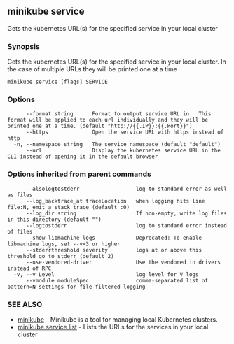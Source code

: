 ## minikube service

Gets the kubernetes URL(s) for the specified service in your local cluster

### Synopsis


Gets the kubernetes URL(s) for the specified service in your local cluster.  In the case of multiple URLs they will be printed one at a time

```
minikube service [flags] SERVICE
```

### Options

```
      --format string      Format to output service URL in.  This format will be applied to each url individually and they will be printed one at a time. (default "http://{{.IP}}:{{.Port}}")
      --https              Open the service URL with https instead of http
  -n, --namespace string   The service namespace (default "default")
      --url                Display the kubernetes service URL in the CLI instead of opening it in the default browser
```

### Options inherited from parent commands

```
      --alsologtostderr                  log to standard error as well as files
      --log_backtrace_at traceLocation   when logging hits line file:N, emit a stack trace (default :0)
      --log_dir string                   If non-empty, write log files in this directory (default "")
      --logtostderr                      log to standard error instead of files
      --show-libmachine-logs             Deprecated: To enable libmachine logs, set --v=3 or higher
      --stderrthreshold severity         logs at or above this threshold go to stderr (default 2)
      --use-vendored-driver              Use the vendored in drivers instead of RPC
  -v, --v Level                          log level for V logs
      --vmodule moduleSpec               comma-separated list of pattern=N settings for file-filtered logging
```

### SEE ALSO
* [minikube](minikube.md)	 - Minikube is a tool for managing local Kubernetes clusters.
* [minikube service list](minikube_service_list.md)	 - Lists the URLs for the services in your local cluster


